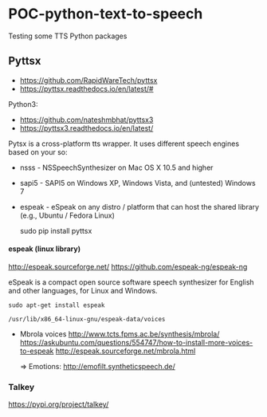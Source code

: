 # POC-python-text-to-speech

Testing some TTS Python packages 

## Pyttsx

- https://github.com/RapidWareTech/pyttsx
- https://pyttsx.readthedocs.io/en/latest/#

Python3:
- https://github.com/nateshmbhat/pyttsx3
- https://pyttsx3.readthedocs.io/en/latest/



Pytsx is a cross-platform tts wrapper. It uses different speech engines based on your so:
- nsss - NSSpeechSynthesizer on Mac OS X 10.5 and higher
- sapi5 - SAPI5 on Windows XP, Windows Vista, and (untested) Windows 7
- espeak - eSpeak on any distro / platform that can host the shared library (e.g., Ubuntu / Fedora Linux)


    sudo pip install pyttsx


#### espeak (linux library)

http://espeak.sourceforge.net/
https://github.com/espeak-ng/espeak-ng

eSpeak is a compact open source software speech synthesizer for English and other languages, for Linux and Windows. 

    sudo apt-get install espeak
    
    /usr/lib/x86_64-linux-gnu/espeak-data/voices    

- Mbrola voices
http://www.tcts.fpms.ac.be/synthesis/mbrola/
https://askubuntu.com/questions/554747/how-to-install-more-voices-to-espeak
http://espeak.sourceforge.net/mbrola.html

    => Emotions: http://emofilt.syntheticspeech.de/


### Talkey
https://pypi.org/project/talkey/